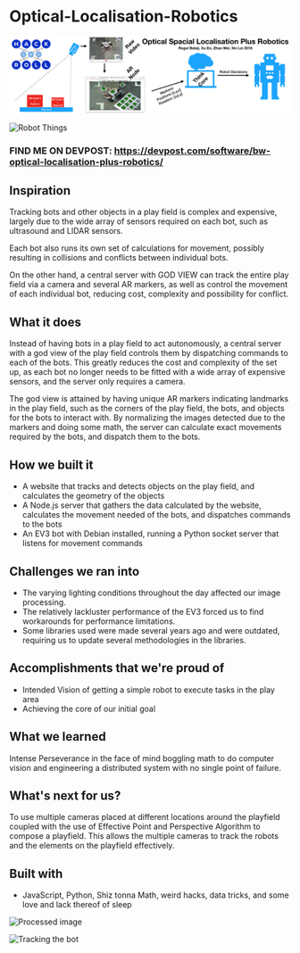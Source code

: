 # Optical-Localisation-Robotics

![Idea Map](/Assets/IdeaMap.png)

![Robot Things](/Assets/Giphy.gif)

### FIND ME ON DEVPOST: https://devpost.com/software/bw-optical-localisation-plus-robotics/

## Inspiration

Tracking bots and other objects in a play field is complex and expensive, largely due to the wide array of sensors required on each bot, such as ultrasound and LIDAR sensors.

Each bot also runs its own set of calculations for movement, possibly resulting in collisions and conflicts between individual bots.

On the other hand, a central server with GOD VIEW can track the entire play field via a camera and several AR markers, as well as control the movement of each individual bot, reducing cost, complexity and possibility for conflict.

## What it does

Instead of having bots in a play field to act autonomously, a central server with a god view of the play field controls them by dispatching commands to each of the bots. This greatly reduces the cost and complexity of the set up, as each bot no longer needs to be fitted with a wide array of expensive sensors, and the server only requires a camera.

The god view is attained by having unique AR markers indicating landmarks in the play field, such as the corners of the play field, the bots, and objects for the bots to interact with. By normalizing the images detected due to the markers and doing some math, the server can calculate exact movements required by the bots, and dispatch them to the bots.

## How we built it

* A website that tracks and detects objects on the play field, and calculates the geometry of the objects
* A Node.js server that gathers the data calculated by the website, calculates the movement needed of the bots, and dispatches commands to the bots
* An EV3 bot with Debian installed, running a Python socket server that listens for movement commands

## Challenges we ran into

* The varying lighting conditions throughout the day affected our image processing.
* The relatively lackluster performance of the EV3 forced us to find workarounds for performance limitations.
* Some libraries used were made several years ago and were outdated, requiring us to update several methodologies in the libraries.

## Accomplishments that we're proud of

* Intended Vision of getting a simple robot to execute tasks in the play area
* Achieving the core of our initial goal

## What we learned
Intense Perseverance in the face of mind boggling math to do computer vision and engineering a distributed system with no single point of failure.

## What's next for us?
To use multiple cameras placed at different locations around the playfield coupled with the use of Effective Point and Perspective Algorithm to compose a playfield. This allows the multiple cameras to track the robots and the elements on the playfield effectively.

## Built with

* JavaScript, Python, Shiz tonna Math, weird hacks, data tricks, and some love and lack thereof of sleep

![Processed image](https://challengepost-s3-challengepost.netdna-ssl.com/photos/production/software_photos/000/592/257/datas/gallery.jpg)

![Tracking the bot](https://scontent-arn2-1.xx.fbcdn.net/v/t34.0-0/p280x280/27294132_10215128890917897_2110733213_n.jpg?_nc_ad=z-m&_nc_cid=0&oh=fccbf223dc3e31c3d916321f3d624679&oe=5A6F6795)
